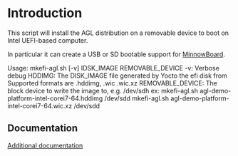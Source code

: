# Introduction

This script will install the AGL distribution on a removable device to boot on Intel UEFI-based computer.

In particular it can create a USB or SD bootable support for [MinnowBoard](www.minnowboard.org).

Usage: mkefi-agl.sh [-v] IDSK_IMAGE REMOVABLE_DEVICE
       -v: Verbose debug
       HDDIMG: The DISK_IMAGE file generated by Yocto the efi disk from
               Supported formats are .hddimg, .wic .wic.xz
       REMOVABLE_DEVICE: The block device to write the image to, e.g. /dev/sdh
ex:
   mkefi-agl.sh   agl-demo-platform-intel-corei7-64.hddimg /dev/sdd
   mkefi-agl.sh   agl-demo-platform-intel-corei7-64.wic.xz /dev/sdd

## Documentation

[Additional documentation](https://wiki.automotivelinux.org/agl-distro/developer_resources_intel)
